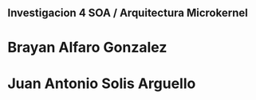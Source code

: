 ## Investigacion 4 SOA / Arquitectura Microkernel

# Brayan Alfaro Gonzalez
# Juan Antonio Solis Arguello
